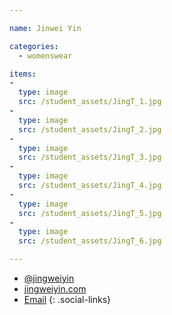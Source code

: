 ```yaml
---

name: Jinwei Yin

categories:
  - womenswear

items:
-
  type: image
  src: /student_assets/JingT_1.jpg
-
  type: image
  src: /student_assets/JingT_2.jpg
-
  type: image
  src: /student_assets/JingT_3.jpg
-
  type: image
  src: /student_assets/JingT_4.jpg
-
  type: image
  src: /student_assets/JingT_5.jpg
-
  type: image
  src: /student_assets/JingT_6.jpg

---
```


* [@jingweiyin](https://www.instagram.com/jingweiyin/)
* [jingweiyin.com](https://www.jingweiyin.com)
* [Email](mailto:jingwei.yin@network.rca.ac.uk)
{: .social-links}
